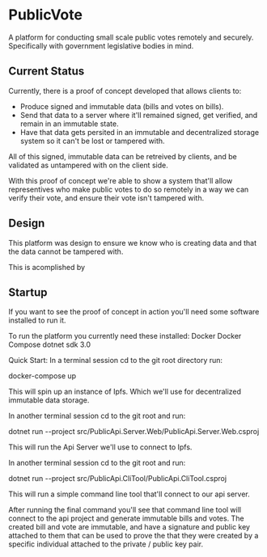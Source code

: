 # PublicVote

A platform for conducting small scale public votes remotely and securely. Specifically with government legislative bodies in mind.

## Current Status

Currently, there is a proof of concept developed that allows clients to:
* Produce signed and immutable data (bills and votes on bills).
* Send that data to a server where it'll remained signed, get verified, and remain in an immutable state.
* Have that data gets persited in an immutable and decentralized storage system so it can't be lost or tampered with.

All of this signed, immutable data can be retreived by clients, and be validated as untampered with on the client side.

With this proof of concept we're able to show a system that'll allow representives who make public votes to do so remotely in a way we can verify their vote, and ensure their vote isn't tampered with.

## Design

This platform was design to ensure we know who is creating data and that the data cannot be tampered with.

This is acomplished by 


## Startup

If you want to see the proof of concept in action you'll need some software installed to run it.


To run the platform you currently need these installed:
    Docker
    Docker Compose
    dotnet sdk 3.0

Quick Start:
In a terminal session cd to the git root directory run:

docker-compose up

This will spin up an instance of Ipfs. Which we'll use for decentralized immutable data storage.


In another terminal session cd to the git root and run:

dotnet run --project src/PublicApi.Server.Web/PublicApi.Server.Web.csproj

This will run the Api Server we'll use to connect to Ipfs.


In another terminal session cd to the git root and run:

dotnet run --project src/PublicApi.CliTool/PublicApi.CliTool.csproj

This will run a simple command line tool that'll connect to our api server.



After running the final command you'll see that command line tool will connect to the api project and generate immutable bills and votes. The created bill and vote are immutable, and have a signature and public key attached to them that can be used to prove the that they were created by a specific individual attached to the private / public key pair.